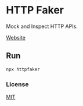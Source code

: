 # HTTP Faker

Mock and Inspect HTTP APIs.

[Website](https://www.httpfaker.org)

## Run

```bash
npx httpfaker
```

### License

[MIT](license.md)
